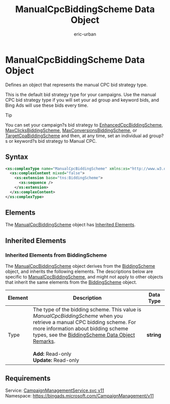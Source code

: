 ﻿---
title: ManualCpcBiddingScheme Data Object
ms.service: bing-ads-campaign-management
ms.topic: article
author: eric-urban
ms.author: eur
---
# ManualCpcBiddingScheme Data Object
Defines an object that represents the manual CPC bid strategy type. 

This is the default bid strategy type for your campaigns. Use the manual CPC bid strategy type if you will set your ad group and keyword bids, and Bing Ads will use these bids every time. 

> [!TIP]
> You can set your campaign?s bid strategy to [EnhancedCpcBiddingScheme](../campaign-management/enhancedcpcbiddingscheme.md), [MaxClicksBiddingScheme](../campaign-management/maxclicksbiddingscheme.md), [MaxConversionsBiddingScheme](../campaign-management/maxconversionsbiddingscheme.md), or [TargetCpaBiddingScheme](../campaign-management/targetcpabiddingscheme.md) and then, at any time, set an individual ad group?s or keyword?s bid strategy to Manual CPC.

## Syntax
```xml
<xs:complexType name="ManualCpcBiddingScheme" xmlns:xs="http://www.w3.org/2001/XMLSchema">
  <xs:complexContent mixed="false">
    <xs:extension base="tns:BiddingScheme">
      <xs:sequence />
    </xs:extension>
  </xs:complexContent>
</xs:complexType>
```

## <a name="elements"></a>Elements

The [ManualCpcBiddingScheme](manualcpcbiddingscheme.md) object has [Inherited Elements](#inheritedelements).

## <a name="inheritedelements"></a>Inherited Elements

### <a name="inheritedelementsbiddingscheme"></a>Inherited Elements from BiddingScheme
The [ManualCpcBiddingScheme](manualcpcbiddingscheme.md) object derives from the [BiddingScheme](biddingscheme.md) object, and inherits the following elements. The descriptions below are specific to [ManualCpcBiddingScheme](manualcpcbiddingscheme.md), and might not apply to other objects that inherit the same elements from the [BiddingScheme](biddingscheme.md) object.  

|Element|Description|Data Type|
|-----------|---------------|-------------|
|<a name="type"></a>Type|The type of the bidding scheme. This value is *ManualCpcBiddingScheme* when you retrieve a manual CPC bidding scheme. For more information about bidding scheme types, see the [BiddingScheme Data Object Remarks](../campaign-management/biddingscheme.md#remarks).<br/><br/>**Add:** Read-only<br/>**Update:** Read-only|**string**|

## Requirements
Service: [CampaignManagementService.svc v11](https://campaign.api.bingads.microsoft.com/Api/Advertiser/CampaignManagement/v11/CampaignManagementService.svc)  
Namespace: https://bingads.microsoft.com/CampaignManagement/v11  

